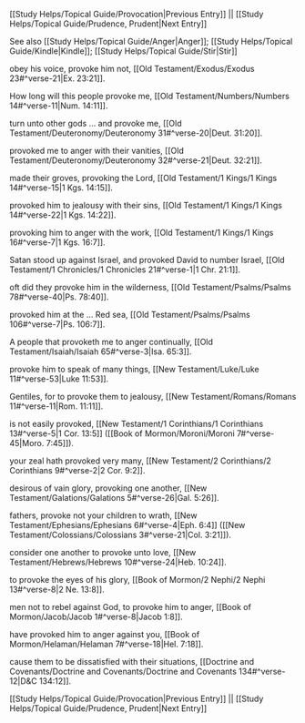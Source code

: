 [[Study Helps/Topical Guide/Provocation|Previous Entry]]  ||  [[Study Helps/Topical Guide/Prudence, Prudent|Next Entry]]

 See also [[Study Helps/Topical Guide/Anger|Anger]]; [[Study Helps/Topical Guide/Kindle|Kindle]]; [[Study Helps/Topical Guide/Stir|Stir]]

 obey his voice, provoke him not, [[Old Testament/Exodus/Exodus 23#^verse-21|Ex. 23:21]].

 How long will this people provoke me, [[Old Testament/Numbers/Numbers 14#^verse-11|Num. 14:11]].

 turn unto other gods ... and provoke me, [[Old Testament/Deuteronomy/Deuteronomy 31#^verse-20|Deut. 31:20]].

 provoked me to anger with their vanities, [[Old Testament/Deuteronomy/Deuteronomy 32#^verse-21|Deut. 32:21]].

 made their groves, provoking the Lord, [[Old Testament/1 Kings/1 Kings 14#^verse-15|1 Kgs. 14:15]].

 provoked him to jealousy with their sins, [[Old Testament/1 Kings/1 Kings 14#^verse-22|1 Kgs. 14:22]].

 provoking him to anger with the work, [[Old Testament/1 Kings/1 Kings 16#^verse-7|1 Kgs. 16:7]].

 Satan stood up against Israel, and provoked David to number Israel, [[Old Testament/1 Chronicles/1 Chronicles 21#^verse-1|1 Chr. 21:1]].

 oft did they provoke him in the wilderness, [[Old Testament/Psalms/Psalms 78#^verse-40|Ps. 78:40]].

 provoked him at the ... Red sea, [[Old Testament/Psalms/Psalms 106#^verse-7|Ps. 106:7]].

 A people that provoketh me to anger continually, [[Old Testament/Isaiah/Isaiah 65#^verse-3|Isa. 65:3]].

 provoke him to speak of many things, [[New Testament/Luke/Luke 11#^verse-53|Luke 11:53]].

 Gentiles, for to provoke them to jealousy, [[New Testament/Romans/Romans 11#^verse-11|Rom. 11:11]].

 is not easily provoked, [[New Testament/1 Corinthians/1 Corinthians 13#^verse-5|1 Cor. 13:5]] ([[Book of Mormon/Moroni/Moroni 7#^verse-45|Moro. 7:45]]).

 your zeal hath provoked very many, [[New Testament/2 Corinthians/2 Corinthians 9#^verse-2|2 Cor. 9:2]].

 desirous of vain glory, provoking one another, [[New Testament/Galations/Galations 5#^verse-26|Gal. 5:26]].

 fathers, provoke not your children to wrath, [[New Testament/Ephesians/Ephesians 6#^verse-4|Eph. 6:4]] ([[New Testament/Colossians/Colossians 3#^verse-21|Col. 3:21]]).

 consider one another to provoke unto love, [[New Testament/Hebrews/Hebrews 10#^verse-24|Heb. 10:24]].

 to provoke the eyes of his glory, [[Book of Mormon/2 Nephi/2 Nephi 13#^verse-8|2 Ne. 13:8]].

 men not to rebel against God, to provoke him to anger, [[Book of Mormon/Jacob/Jacob 1#^verse-8|Jacob 1:8]].

 have provoked him to anger against you, [[Book of Mormon/Helaman/Helaman 7#^verse-18|Hel. 7:18]].

 cause them to be dissatisfied with their situations, [[Doctrine and Covenants/Doctrine and Covenants/Doctrine and Covenants 134#^verse-12|D&C 134:12]].

[[Study Helps/Topical Guide/Provocation|Previous Entry]]  ||  [[Study Helps/Topical Guide/Prudence, Prudent|Next Entry]]